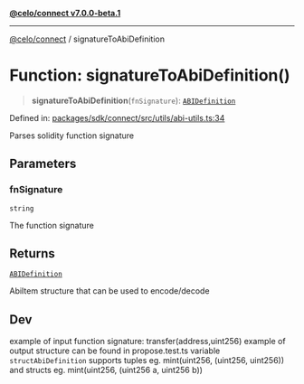 [**@celo/connect v7.0.0-beta.1**](../README.md)

***

[@celo/connect](../globals.md) / signatureToAbiDefinition

# Function: signatureToAbiDefinition()

> **signatureToAbiDefinition**(`fnSignature`): [`ABIDefinition`](../interfaces/ABIDefinition.md)

Defined in: [packages/sdk/connect/src/utils/abi-utils.ts:34](https://github.com/celo-org/developer-tooling/blob/master/packages/sdk/connect/src/utils/abi-utils.ts#L34)

Parses solidity function signature

## Parameters

### fnSignature

`string`

The function signature

## Returns

[`ABIDefinition`](../interfaces/ABIDefinition.md)

AbiItem structure that can be used to encode/decode

## Dev

example of input function signature: transfer(address,uint256)
example of output structure can be found in propose.test.ts variable `structAbiDefinition`
supports tuples eg. mint(uint256, (uint256, uint256))
and structs eg. mint(uint256, (uint256 a, uint256 b))
